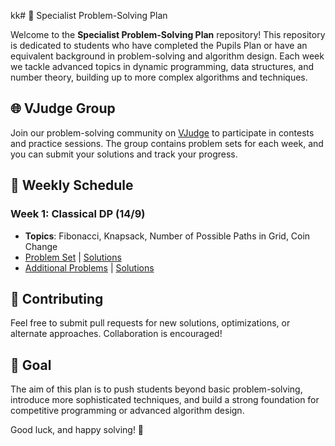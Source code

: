 kk# 🚀 Specialist Problem-Solving Plan

Welcome to the **Specialist Problem-Solving Plan** repository! This repository is dedicated to students who have completed the Pupils Plan or have an equivalent background in problem-solving and algorithm design. Each week we tackle advanced topics in dynamic programming, data structures, and number theory, building up to more complex algorithms and techniques.

## 🌐 VJudge Group

Join our problem-solving community on [VJudge](https://vjudge.net/group/guc) to participate in contests and practice sessions. The group contains problem sets for each week, and you can submit your solutions and track your progress.


## 📅 Weekly Schedule

### Week 1: Classical DP (14/9)
- **Topics**: Fibonacci, Knapsack, Number of Possible Paths in Grid, Coin Change
- [Problem Set](https://vjudge.net/contest/655953) | [Solutions](https://www.youtube.com/playlist?list=PLc02D4EoVYQCHlZ515cRhOAIzlbbmaakS)
- [Additional Problems](https://vjudge.net/contest/655957) | [Solutions](https://www.youtube.com/playlist?list=PLc02D4EoVYQCHlZ515cRhOAIzlbbmaakS)



<!--
### Week 2: Harder DP (21/9)
- **Topics**: Bitmask DP, Digit DP, Permutation to Subset DP
- Problem Set | Solutions

### Week 3: Different Forms of DP (28/9)
- **Topics**: Interval DP, Prefix Sum DP, Range DP
- Problem Set | Solutions

### Week 4: Basic Segment Tree + Applications (5/10)
- **Topics**: DFS on Segment Tree (kth One, First Greater)
- Problem Set | Solutions

### Week 5: Lazy Propagation + DP with Segment Tree (12/10)
- **Topics**: Lazy Propagation, Segment Tree Optimizations
- Problem Set | Solutions

### Week 6: Counting (2/11)
- **Topics**: Advanced Counting Techniques
- Problem Set | Solutions

### Week 7: Matrix Power (9/11)
- **Topics**: Matrix Exponentiation
- Problem Set | Solutions

### Week 8: Extended Euclid, Euler’s Phi, Mobius (16/11)
- **Topics**: Number Theory Essentials
- Problem Set | Solutions

### Week 9: Bridges / Articulation Points / DFS Tree / SCC (23/11)
- **Topics**: Graph Theory Algorithms
- Problem Set | Solutions

### Week 10: DP on Trees + DP on DAG + State Graph (30/11)
- **Topics**: Dynamic Programming on Trees and Directed Acyclic Graphs (BFS, Dijkstra)
- Problem Set | Solutions

### Week 11: Fenwick Tree + Sparse Table (7/12)
- **Topics**: Data Structure Applications
- Problem Set | Solutions
-->

<!--
## 📂 Structure

Each week's folder contains:
- A **Problem Set**: A collection of curated problems to practice the concepts of the week.
- **Solutions**: Detailed solutions for the problems discussed in the sessions.
- **Extra Challenges**: A set of harder problems that may require creative approaches or advanced tricks.
-->

## 🤝 Contributing

Feel free to submit pull requests for new solutions, optimizations, or alternate approaches. Collaboration is encouraged!

## 🌱 Goal

The aim of this plan is to push students beyond basic problem-solving, introduce more sophisticated techniques, and build a strong foundation for competitive programming or advanced algorithm design.

Good luck, and happy solving! 🎯

